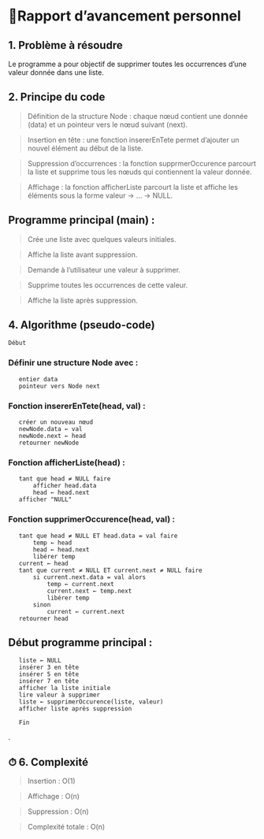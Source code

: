 # 📜Rapport d’avancement personnel
## 1. Problème à résoudre

Le programme a pour objectif de supprimer toutes les occurrences d’une valeur donnée dans une liste.
 
## 2. Principe du code

> Définition de la structure Node : chaque nœud contient une donnée (data) et un pointeur vers le nœud suivant (next).<br>

> Insertion en tête : une fonction insererEnTete permet d’ajouter un nouvel élément au début de la liste.<br>

> Suppression d’occurrences : la fonction supprmerOccurence parcourt la liste et supprime tous les nœuds qui contiennent la valeur donnée.<br>

> Affichage : la fonction afficherListe parcourt la liste et affiche les éléments sous la forme valeur -> ... -> NULL.<br>

## Programme principal (main) :

> Crée une liste avec quelques valeurs initiales.

> Affiche la liste avant suppression.

> Demande à l’utilisateur une valeur à supprimer.

> Supprime toutes les occurrences de cette valeur.

> Affiche la liste après suppression.


## 4. Algorithme (pseudo-code)

    Début
  ### Définir une structure Node avec :

       entier data
       pointeur vers Node next

  ### Fonction insererEnTete(head, val) :

       créer un nouveau nœud
       newNode.data ← val
       newNode.next ← head
       retourner newNode

  ### Fonction afficherListe(head) :

       tant que head ≠ NULL faire
           afficher head.data
           head ← head.next
       afficher "NULL"

 ### Fonction supprimerOccurence(head, val) :

       tant que head ≠ NULL ET head.data = val faire
           temp ← head
           head ← head.next
           libérer temp
       current ← head
       tant que current ≠ NULL ET current.next ≠ NULL faire
           si current.next.data = val alors
               temp ← current.next
               current.next ← temp.next
               libérer temp
           sinon
               current ← current.next
       retourner head

 ## Début programme principal :

       liste ← NULL
       insérer 3 en tête
       insérer 5 en tête
       insérer 7 en tête
       afficher la liste initiale
       lire valeur à supprimer
       liste ← supprimerOccurence(liste, valeur)
       afficher liste après suppression

       Fin
.

## ⏱ 6. Complexité

> Insertion : O(1)

> Affichage : O(n)

> Suppression : O(n)

> Complexité totale : O(n)
 



